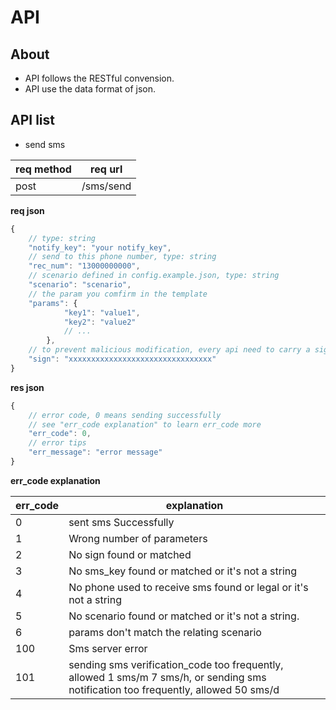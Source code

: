 # API
## About
- API follows the RESTful convension.
- API use the data format of json.

## API list
- send sms  
  
req method | req url
-----------|----------
post       | /sms/send 

**req json**
```javascript
{
    // type: string
    "notify_key": "your notify_key",
    // send to this phone number, type: string
    "rec_num": "13000000000",
    // scenario defined in config.example.json, type: string
    "scenario": "scenario",
    // the param you comfirm in the template
    "params": {
            "key1": "value1",
            "key2": "value2"
            // ...
        },
    // to prevent malicious modification, every api need to carry a sign, see details in 'terms', type: string
    "sign": "xxxxxxxxxxxxxxxxxxxxxxxxxxxxxxxx"
}
```
**res json**
```javascript
{
    // error code, 0 means sending successfully
    // see "err_code explanation" to learn err_code more
    "err_code": 0,
    // error tips
    "err_message": "error message"
}
```
**err_code explanation**

err_code           | explanation
-------------------|----------------------------------------------------------
0                  | sent sms Successfully
1                  | Wrong number of parameters
2                  | No sign found or matched
3                  | No sms_key found or matched or it's not a string
4                  | No phone used to receive sms found or legal or it's not a string
5                  | No scenario found or matched or it's not a string.
6                  | params don't match the relating scenario
100                | Sms server error
101                | sending sms verification_code too frequently, allowed 1 sms/m 7 sms/h, or sending sms notification too frequently, allowed 50 sms/d